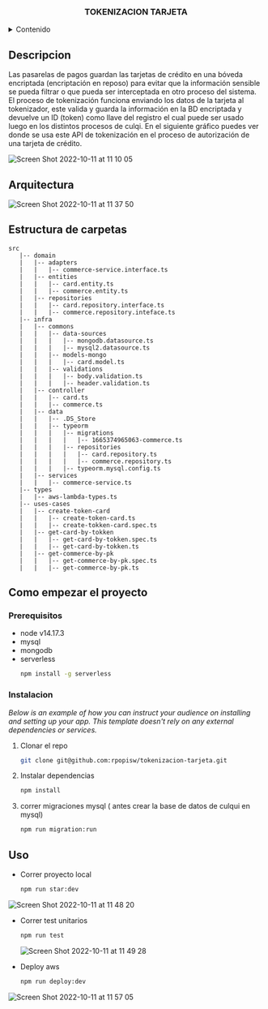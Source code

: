 <!-- PROJECT LOGO -->
<br />
<div align="center">
  <h3 align="center">TOKENIZACION TARJETA</h3>
</div>

<!-- TABLE OF CONTENTS -->
<details>
  <summary>Contenido</summary>
  <ol>
    <li>
      <a href="#Descripcion">Descripcion</a>
    </li>
    <li>
      <a href="#Arquitectura">Arquitectura</a>
    </li>
    <li>
      <a href="#started">Como empezar por el proyecto</a>
      <ul>
        <li><a href="#prerequisites">Prerequisites</a></li>
        <li><a href="#ins">Instalacion</a></li>
      </ul>
    </li>
    <li><a href="#uso">Usos</a></li>
  </ol>
</details>

<a name="Descripcion"/></a>
<!-- Descripcion -->
## Descripcion
Las pasarelas de pagos guardan las tarjetas de crédito en una bóveda encriptada
(encriptación en reposo) para evitar que la información sensible se pueda filtrar o que
pueda ser interceptada en otro proceso del sistema.
El proceso de tokenización funciona enviando los datos de la tarjeta al tokenizador, este
valida y guarda la información en la BD encriptada y devuelve un ID (token) como llave
del registro el cual puede ser usado luego en los distintos procesos de culqi.
En el siguiente gráfico puedes ver donde se usa este API de tokenización en el proceso
de autorización de una tarjeta de crédito.

![Screen Shot 2022-10-11 at 11 10 05](https://user-images.githubusercontent.com/69777661/195144109-c5308543-35f4-491b-a8ff-db6e2b495655.png)

<a name="Arquitectura"/></a>
<!-- Arquitectura -->
## Arquitectura
![Screen Shot 2022-10-11 at 11 37 50](https://user-images.githubusercontent.com/69777661/195149933-6524d348-f6b2-4d2e-b7a3-6921931e3279.png)
<!-- GETTING STARTED -->

<a name="started"/></a>
## Estructura de carpetas

```
src
   |-- domain
   |   |-- adapters
   |   |   |-- commerce-service.interface.ts
   |   |-- entities
   |   |   |-- card.entity.ts
   |   |   |-- commerce.entity.ts
   |   |-- repositories
   |   |   |-- card.repository.interface.ts
   |   |   |-- commerce.repository.inteface.ts
   |-- infra
   |   |-- commons
   |   |   |-- data-sources
   |   |   |   |-- mongodb.datasource.ts
   |   |   |   |-- mysql2.datasource.ts
   |   |   |-- models-mongo
   |   |   |   |-- card.model.ts
   |   |   |-- validations
   |   |   |   |-- body.validation.ts
   |   |   |   |-- header.validation.ts
   |   |-- controller
   |   |   |-- card.ts
   |   |   |-- commerce.ts
   |   |-- data
   |   |   |-- .DS_Store
   |   |   |-- typeorm
   |   |   |   |-- migrations
   |   |   |   |   |-- 1665374965063-commerce.ts
   |   |   |   |-- repositories
   |   |   |   |   |-- card.repository.ts
   |   |   |   |   |-- commerce.repository.ts
   |   |   |   |-- typeorm.mysql.config.ts
   |   |-- services
   |   |   |-- commerce-service.ts
   |-- types
   |   |-- aws-lambda-types.ts
   |-- uses-cases
   |   |-- create-token-card
   |   |   |-- create-token-card.ts
   |   |   |-- create-tokken-card.spec.ts
   |   |-- get-card-by-tokken
   |   |   |-- get-card-by-tokken.spec.ts
   |   |   |-- get-card-by-tokken.ts
   |   |-- get-commerce-by-pk
   |   |   |-- get-commerce-by-pk.spec.ts
   |   |   |-- get-commerce-by-pk.ts
```
## Como empezar el proyecto
<a name="prerequisites"/></a>
### Prerequisitos
* node v14.17.3
* mysql
* mongodb
* serverless
  ```sh
  npm install -g serverless
  ```
<a name="ins"/></a>  
### Instalacion

_Below is an example of how you can instruct your audience on installing and setting up your app. This template doesn't rely on any external dependencies or services._

1. Clonar el repo
   ```sh
   git clone git@github.com:rpopisw/tokenizacion-tarjeta.git
   ```
2. Instalar dependencias
   ```sh
   npm install
   ```
3. correr migraciones mysql ( antes crear la base de datos de culqui en mysql) 
   ```sh
   npm run migration:run
   ```

<!-- USAGE EXAMPLES -->
<a name="uso"/></a>  

## Uso

* Correr proyecto local
  ```sh
  npm run star:dev
  ```
![Screen Shot 2022-10-11 at 11 48 20](https://user-images.githubusercontent.com/69777661/195151946-de4091f0-8cc6-4669-b066-2db3ed935196.png)

* Correr test unitarios
  ```sh
  npm run test
  ```
  ![Screen Shot 2022-10-11 at 11 49 28](https://user-images.githubusercontent.com/69777661/195152180-1b28a09b-8c00-46f5-99f4-6c8474c1cc3e.png)

* Deploy aws
  ```sh
  npm run deploy:dev
  ```  
![Screen Shot 2022-10-11 at 11 57 05](https://user-images.githubusercontent.com/69777661/195153813-f9e35ff3-6005-4808-b6cd-e57d13ca5f31.png)

